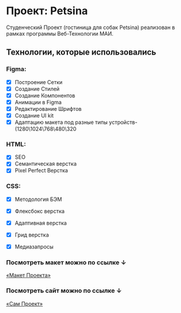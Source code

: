 # Проект: Petsina

Студенческий Проект (гостиница для собак Petsina) реализован в рамках программы Веб-Технологии МАИ.

## Технологии, которые использовались

### Figma:
- [x] Построение Сетки
- [x] Создание Стилей
- [x] Создание Компонентов
- [x] Анимации в Figma
- [x] Редактирование Шрифтов
- [x] Создание UI kit
- [x] Адаптацию макета под разные типы устройств- (1280\1024\768\480\320
### HTML:
- [x] SEO
- [x] Семантическая верстка
- [x] Pixel Perfect Верстка
### CSS:
- [x] Методология БЭМ
- [x] Флексбокс верстка
- [x] Адаптивная верстка
- [x] Грид верстка
- [x] Медиазапросы


### Посмотреть макет можно по ссылке ↓

[«Макет Проекта»](https://www.figma.com/file/KLh2u1tI1cM1cMswYxvy9w/%D0%BB%D0%B5%D0%BD%D0%B4%D0%B8%D0%BD%D0%B3?t=b6JJ541ibsYDuX4k-6)


### Посмотреть сайт можно по ссылке ↓

[«Сам Проект»](https://maroonskull.github.io/Petsina/)
